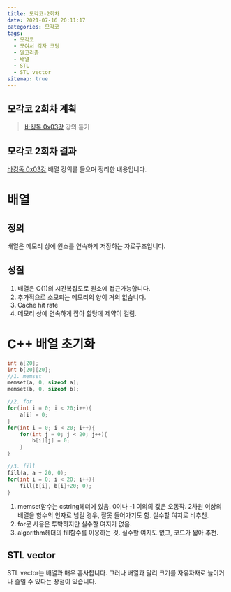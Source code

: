 ```yaml
---
title: 모각코-2회차
date: 2021-07-16 20:11:17
categories: 모각코
tags:
  - 모각코
  - 모여서 각자 코딩
  - 알고리즘
  - 배열
  - STL
  - STL vector
sitemap: true
---
```


## 모각코 2회차 계획

> [바킹독 0x03강](https://blog.encrypted.gg/927?category=773649) 강의 듣기

## 모각코 2회차 결과

[바킹독 0x03강](https://blog.encrypted.gg/927?category=773649) 배열 강의를 들으며 정리한 내용입니다.

# 배열

## 정의

배열은 메모리 상에 원소를 연속하게 저장하는 자료구조입니다.

## 성질

1. 배열은 O(1)의 시간복잡도로 원소에 접근가능합니다.
2. 추가적으로 소모되는 메모리의 양이 거의 없습니다.
3. Cache hit rate
4. 메모리 상에 연속하게 잡아 할당에 제약이 걸림.

# C++ 배열 초기화

```c++
int a[20];
int b[20][20];
//1. memset
memset(a, 0, sizeof a);
memset(b, 0, sizeof b);

//2. for
for(int i = 0; i < 20;i++){
    a[i] = 0;
}
for(int i = 0; i < 20; i++){
    for(int j = 0; j < 20; j++){
        b[i][j] = 0;
    }
}

//3. fill
fill(a, a + 20, 0);
for(int i = 0; i < 20; i++){
    fill(b[i], b[i]+20; 0);
}
```

1. memset함수는 cstring헤더에 있음. 0이나 -1 이외의 값은 오동작. 2차원 이상의 배열을 함수의 인자로 넘길 경우, 잘못 들어가기도 함. 실수할 여지로 비추천.
2. for문 사용은 투박하지만 실수할 여지가 없음.
3. algorithm헤더의 fill함수를 이용하는 것. 실수할 여지도 없고, 코드가 짧아 추천.

## STL vector

STL vector는 배열과 매우 흡사합니다. 그러나 배열과 달리 크기를 자유자재로 늘이거나 줄일 수 있다는 장점이 있습니다.
